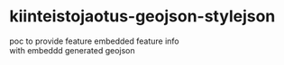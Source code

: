 # kiinteistojaotus-geojson-stylejson

poc to provide feature embedded feature info  
with embeddd generated geojson
